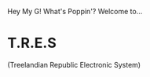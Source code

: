 Hey My G! What's Poppin'?
Welcome to...
**<h1>T.R.E.S</h1>**
(Treelandian Republic Electronic System)
